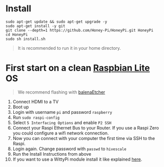 # Install

```
sudo apt-get update && sudo apt-get upgrade -y
sudo apt-get install -y git
git clone --depth=1 https://github.com/Honey-Pi/HoneyPi.git HoneyPi
cd HoneyPi
sudo sh install.sh
```
> It is recommended to run it in your home directory.


# First start on a clean [Raspbian Lite](https://www.raspberrypi.org/downloads/raspbian/) OS

> We recommend flashing with [balenaEtcher](https://youtu.be/tcMT1hxhY3U)

1. Connect HDMI to a TV
2. Boot up
3. Login with username `pi` and password `raspberry`
4. Run `sudo raspi-config`
5. Select `5 Interfacing Options` and enable `P2 SSH`
6. Connect your Raspi Ethernet Bus to your Router. If you use a Raspi Zero you could configure a wifi network connection.
7. Now you can connect with your computer the first time via SSH to the Raspi.
8. Login again. Change password with `passwd` to `hivescale`
9. Run the Install Instructions from above
10. If you want to use a WittyPi module install it like explained [here](docs/WittyPi/).
